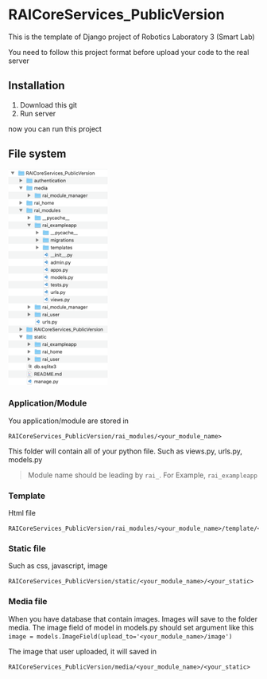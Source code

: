 # RAICoreServices_PublicVersion

This is the template of Django project of Robotics Laboratory 3 (Smart Lab)

You need to follow this project format before upload your code to the real server

## Installation

1. Download this git
2. Run server

now you can run this project

## File system

<img src="https://github.com/earthsaharat/RAICoreServices_PublicVersion/blob/master/git_supportfile/file_structure_full.png" width="200"/>

### Application/Module
You application/module are stored in 

```
RAICoreServices_PublicVersion/rai_modules/<your_module_name>
```
This folder will contain all of your python file. Such as views.py, urls.py, models.py

> Module name should be leading by `rai_`. For Example, `rai_exampleapp`

### Template

Html file

```
RAICoreServices_PublicVersion/rai_modules/<your_module_name>/template/<your_html_file>.html
```

### Static file

Such as css, javascript, image

```
RAICoreServices_PublicVersion/static/<your_module_name>/<your_static>
```

### Media file

When you have database that contain images. Images will save to the folder media. The image field of model in models.py should set argument like this `image = models.ImageField(upload_to='<your_module_name>/image')`

The image that user uploaded, it will saved in

```
RAICoreServices_PublicVersion/media/<your_module_name>/<your_static>
```
